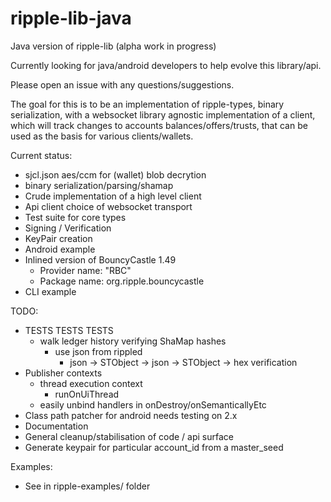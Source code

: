 ripple-lib-java
===============

Java version of ripple-lib (alpha work in progress)

Currently looking for java/android developers to help evolve this library/api.

Please open an issue with any questions/suggestions.

The goal for this is to be an implementation of ripple-types, binary
serialization, with a websocket library agnostic implementation of a client,
which will track changes to accounts balances/offers/trusts, that can be used as
the basis for various clients/wallets.

Current status:

  - sjcl.json aes/ccm for (wallet) blob decrytion
  - binary serialization/parsing/shamap
  - Crude implementation of a high level client
  - Api client choice of websocket transport
  - Test suite for core types
  - Signing / Verification
  - KeyPair creation
  - Android example
  - Inlined version of BouncyCastle 1.49
    - Provider name: "RBC"
    - Package name: org.ripple.bouncycastle
  - CLI example

TODO:
  - TESTS TESTS TESTS
    - walk ledger history verifying ShaMap hashes
      - use json from rippled
         - json -> STObject -> json -> STObject -> hex verification
  - Publisher contexts
    - thread execution context
      - runOnUiThread 
    - easily unbind handlers in onDestroy/onSemanticallyEtc
  - Class path patcher for android needs testing on 2.x
  - Documentation
  - General cleanup/stabilisation of code / api surface
  - Generate keypair for particular account_id from a master_seed

Examples:

  - See in ripple-examples/ folder
